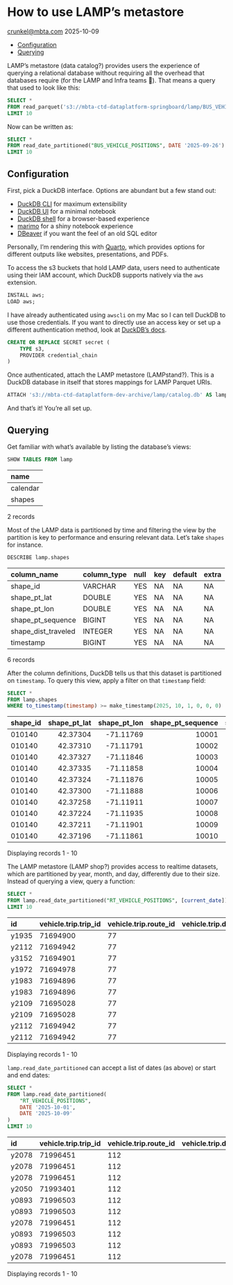 # How to use LAMP’s metastore
crunkel@mbta.com
2025-10-09

- [Configuration](#configuration)
- [Querying](#querying)

LAMP’s metastore (data catalog?) provides users the experience of
querying a relational database without requiring all the overhead that
databases require (for the LAMP and Infra teams 🙂). That means a query
that used to look like this:

``` sql
SELECT *
FROM read_parquet('s3://mbta-ctd-dataplatform-springboard/lamp/BUS_VEHICLE_POSITIONS/year=2025/month=9/day=26/2025-09-26T00:00:00.parquet')
LIMIT 10
```

Now can be written as:

``` sql
SELECT *
FROM read_date_partitioned("BUS_VEHICLE_POSITIONS", DATE '2025-09-26')
LIMIT 10
```

## Configuration

First, pick a DuckDB interface. Options are abundant but a few stand
out:

- [DuckDB CLI](https://duckdb.org/docs/stable/clients/cli/overview.html)
  for maximum extensibility
- [DuckDB UI](https://duckdb.org/docs/stable/core_extensions/ui) for a
  minimal notebook
- [DuckDB shell](https://shell.duckdb.org/) for a browser-based
  experience
- [marimo](https://marimo.io/) for a shiny notebook experience
- [DBeaver](https://dbeaver.io/) if you want the feel of an old SQL
  editor

Personally, I’m rendering this with [Quarto](https://quarto.org/), which
provides options for different outputs like websites, presentations, and
PDFs.

To access the s3 buckets that hold LAMP data, users need to authenticate
using their IAM account, which DuckDB supports natively via the `aws`
extension.

``` sql
INSTALL aws;
LOAD aws;
```

I have already authenticated using `awscli` on my Mac so I can tell
DuckDB to use those credentials. If you want to directly use an access
key or set up a different authentication method, look at [DuckDB’s
docs](https://duckdb.org/docs/stable/core_extensions/aws.html).

``` sql
CREATE OR REPLACE SECRET secret (
    TYPE s3,
    PROVIDER credential_chain
)
```

Once authenticated, attach the LAMP metastore (LAMPstand?). This is a
DuckDB database in itself that stores mappings for LAMP Parquet URIs.

``` sql
ATTACH 's3://mbta-ctd-dataplatform-dev-archive/lamp/catalog.db' AS lamp
```

And that’s it! You’re all set up.

## Querying

Get familiar with what’s available by listing the database’s views:

``` sql
SHOW TABLES FROM lamp
```

| name     |
|:---------|
| calendar |
| shapes   |

2 records

Most of the LAMP data is partitioned by time and filtering the view by
the partition is key to performance and ensuring relevant data. Let’s
take `shapes` for instance.

``` sql
DESCRIBE lamp.shapes
```

| column_name         | column_type | null | key | default | extra |
|:--------------------|:------------|:-----|:----|:--------|:------|
| shape_id            | VARCHAR     | YES  | NA  | NA      | NA    |
| shape_pt_lat        | DOUBLE      | YES  | NA  | NA      | NA    |
| shape_pt_lon        | DOUBLE      | YES  | NA  | NA      | NA    |
| shape_pt_sequence   | BIGINT      | YES  | NA  | NA      | NA    |
| shape_dist_traveled | INTEGER     | YES  | NA  | NA      | NA    |
| timestamp           | BIGINT      | YES  | NA  | NA      | NA    |

6 records

After the column definitions, DuckDB tells us that this dataset is
partitioned on `timestamp`. To query this view, apply a filter on that
`timestamp` field:

``` sql
SELECT *
FROM lamp.shapes
WHERE to_timestamp(timestamp) >= make_timestamp(2025, 10, 1, 0, 0, 0)
```

| shape_id | shape_pt_lat | shape_pt_lon | shape_pt_sequence | shape_dist_traveled | timestamp |
|:---|---:|---:|---:|---:|---:|
| 010140 | 42.37304 | -71.11769 | 10001 | NA | 1759420411 |
| 010140 | 42.37310 | -71.11791 | 10002 | NA | 1759420411 |
| 010140 | 42.37327 | -71.11846 | 10003 | NA | 1759420411 |
| 010140 | 42.37335 | -71.11858 | 10004 | NA | 1759420411 |
| 010140 | 42.37324 | -71.11876 | 10005 | NA | 1759420411 |
| 010140 | 42.37300 | -71.11888 | 10006 | NA | 1759420411 |
| 010140 | 42.37258 | -71.11911 | 10007 | NA | 1759420411 |
| 010140 | 42.37224 | -71.11935 | 10008 | NA | 1759420411 |
| 010140 | 42.37211 | -71.11901 | 10009 | NA | 1759420411 |
| 010140 | 42.37196 | -71.11861 | 10010 | NA | 1759420411 |

Displaying records 1 - 10

The LAMP metastore (LAMP shop?) provides access to realtime datasets,
which are partitioned by year, month, and day, differently due to their
size. Instead of querying a view, query a function:

``` sql
SELECT *
FROM lamp.read_date_partitioned("RT_VEHICLE_POSITIONS", [current_date])
LIMIT 10
```

| id | vehicle.trip.trip_id | vehicle.trip.route_id | vehicle.trip.direction_id | vehicle.trip.start_time | vehicle.trip.start_date | vehicle.trip.schedule_relationship | vehicle.trip.route_pattern_id | vehicle.trip.tm_trip_id | vehicle.trip.overload_id | vehicle.trip.overload_offset | vehicle.trip.revenue | vehicle.trip.last_trip | vehicle.vehicle.id | vehicle.vehicle.label | vehicle.vehicle.license_plate | vehicle.vehicle.consist | vehicle.vehicle.assignment_status | vehicle.position.bearing | vehicle.position.latitude | vehicle.position.longitude | vehicle.position.speed | vehicle.position.odometer | vehicle.current_stop_sequence | vehicle.stop_id | vehicle.current_status | vehicle.timestamp | vehicle.congestion_level | vehicle.occupancy_status | vehicle.occupancy_percentage | vehicle.multi_carriage_details | feed_timestamp | day | month | year |
|:---|:---|:---|---:|:---|:---|:---|:---|:---|---:|---:|:---|:---|:---|:---|:---|:---|:---|---:|---:|---:|---:|---:|---:|:---|:---|---:|:---|:---|---:|:---|---:|---:|---:|---:|
| y1935 | 71694900 | 77 | 1 | 20:01:00 | 20251008 | SCHEDULED | NA | NA | NA | NA | TRUE | FALSE | y1935 | 1935 | NA | NULL | NA | 140 | 42.42470 | -71.18468 | NA | NA | 1 | 7922 | STOPPED_AT | 1759967988 | NA | MANY_SEATS_AVAILABLE | 20 | NULL | 1759968000 | 9 | 10 | 2025 |
| y2112 | 71694942 | 77 | 1 | 19:31:00 | 20251008 | SCHEDULED | NA | NA | NA | NA | TRUE | FALSE | y2112 | 2112 | NA | NULL | NA | 149 | 42.38921 | -71.11996 | NA | NA | 29 | 12301 | IN_TRANSIT_TO | 1759967987 | NA | MANY_SEATS_AVAILABLE | 20 | NULL | 1759968000 | 9 | 10 | 2025 |
| y3152 | 71694901 | 77 | 1 | 19:46:00 | 20251008 | SCHEDULED | NA | NA | NA | NA | TRUE | FALSE | y3152 | 3152 | NA | NULL | NA | 137 | 42.40118 | -71.13667 | NA | NA | 20 | 22671 | STOPPED_AT | 1759967992 | NA | MANY_SEATS_AVAILABLE | 0 | NULL | 1759968000 | 9 | 10 | 2025 |
| y1972 | 71694978 | 77 | 0 | 19:54:00 | 20251008 | SCHEDULED | NA | NA | NA | NA | TRUE | FALSE | y1972 | 1972 | NA | NULL | NA | 0 | 42.38331 | -71.11950 | NA | NA | 4 | 2314 | IN_TRANSIT_TO | 1759967995 | NA | MANY_SEATS_AVAILABLE | 40 | NULL | 1759968000 | 9 | 10 | 2025 |
| y1983 | 71694896 | 77 | 0 | 19:30:00 | 20251008 | SCHEDULED | NA | NA | NA | NA | TRUE | FALSE | y1983 | 1983 | NA | NULL | NA | 101 | 42.41516 | -71.15166 | NA | NA | 22 | 2282 | STOPPED_AT | 1759967995 | NA | FEW_SEATS_AVAILABLE | 40 | NULL | 1759968000 | 9 | 10 | 2025 |
| y1983 | 71694896 | 77 | 0 | 19:30:00 | 20251008 | SCHEDULED | NA | NA | NA | NA | TRUE | FALSE | y1983 | 1983 | NA | NULL | NA | 101 | 42.41515 | -71.15163 | NA | NA | 22 | 2282 | STOPPED_AT | 1759967997 | NA | FEW_SEATS_AVAILABLE | 40 | NULL | 1759968003 | 9 | 10 | 2025 |
| y2109 | 71695028 | 77 | 0 | 19:42:00 | 20251008 | SCHEDULED | NA | NA | NA | NA | TRUE | FALSE | y2109 | 2109 | NA | NULL | NA | 310 | 42.39970 | -71.13308 | NA | NA | 12 | 2273 | STOPPED_AT | 1759967995 | NA | MANY_SEATS_AVAILABLE | 0 | NULL | 1759968003 | 9 | 10 | 2025 |
| y2109 | 71695028 | 77 | 0 | 19:42:00 | 20251008 | SCHEDULED | NA | NA | NA | NA | TRUE | FALSE | y2109 | 2109 | NA | NULL | NA | 310 | 42.39970 | -71.13308 | NA | NA | 12 | 2273 | IN_TRANSIT_TO | 1759967995 | NA | MANY_SEATS_AVAILABLE | 0 | NULL | 1759968000 | 9 | 10 | 2025 |
| y2112 | 71694942 | 77 | 1 | 19:31:00 | 20251008 | SCHEDULED | NA | NA | NA | NA | TRUE | FALSE | y2112 | 2112 | NA | NULL | NA | 158 | 42.38904 | -71.11986 | NA | NA | 29 | 12301 | IN_TRANSIT_TO | 1759967998 | NA | MANY_SEATS_AVAILABLE | 20 | NULL | 1759968001 | 9 | 10 | 2025 |
| y2112 | 71694942 | 77 | 1 | 19:31:00 | 20251008 | SCHEDULED | NA | NA | NA | NA | TRUE | FALSE | y2112 | 2112 | NA | NULL | NA | 180 | 42.38836 | -71.11955 | NA | NA | 29 | 12301 | STOPPED_AT | 1759968040 | NA | MANY_SEATS_AVAILABLE | 20 | NULL | 1759968042 | 9 | 10 | 2025 |

Displaying records 1 - 10

`lamp.read_date_partitioned` can accept a list of dates (as above) or
start and end dates:

``` sql
SELECT *
FROM lamp.read_date_partitioned(
    "RT_VEHICLE_POSITIONS",
    DATE '2025-10-01',
    DATE '2025-10-09'
)
LIMIT 10
```

| id | vehicle.trip.trip_id | vehicle.trip.route_id | vehicle.trip.direction_id | vehicle.trip.start_time | vehicle.trip.start_date | vehicle.trip.schedule_relationship | vehicle.trip.route_pattern_id | vehicle.trip.tm_trip_id | vehicle.trip.overload_id | vehicle.trip.overload_offset | vehicle.trip.revenue | vehicle.trip.last_trip | vehicle.vehicle.id | vehicle.vehicle.label | vehicle.vehicle.license_plate | vehicle.vehicle.consist | vehicle.vehicle.assignment_status | vehicle.position.bearing | vehicle.position.latitude | vehicle.position.longitude | vehicle.position.speed | vehicle.position.odometer | vehicle.current_stop_sequence | vehicle.stop_id | vehicle.current_status | vehicle.timestamp | vehicle.congestion_level | vehicle.occupancy_status | vehicle.occupancy_percentage | vehicle.multi_carriage_details | feed_timestamp | day | month | year |
|:---|:---|:---|---:|:---|:---|:---|:---|:---|---:|---:|:---|:---|:---|:---|:---|:---|:---|---:|---:|---:|---:|---:|---:|:---|:---|---:|:---|:---|---:|:---|---:|---:|---:|---:|
| y2078 | 71996451 | 112 | 0 | 19:25:00 | 20250930 | SCHEDULED | NA | NA | NA | NA | TRUE | FALSE | y2078 | 2078 | NA | NULL | NA | 225 | 42.40531 | -71.05716 | NA | NA | 42 | 5559 | STOPPED_AT | 1759276974 | NA | MANY_SEATS_AVAILABLE | 0 | NULL | 1759276984 | 1 | 10 | 2025 |
| y2078 | 71996451 | 112 | 0 | 19:25:00 | 20250930 | SCHEDULED | NA | NA | NA | NA | TRUE | FALSE | y2078 | 2078 | NA | NULL | NA | 270 | 42.40266 | -71.06282 | NA | NA | 44 | 5561 | IN_TRANSIT_TO | 1759277049 | NA | MANY_SEATS_AVAILABLE | 0 | NULL | 1759277052 | 1 | 10 | 2025 |
| y2078 | 71996451 | 112 | 0 | 19:25:00 | 20250930 | SCHEDULED | NA | NA | NA | NA | TRUE | FALSE | y2078 | 2078 | NA | NULL | NA | 315 | 42.40573 | -71.05298 | NA | NA | 39 | 5692 | IN_TRANSIT_TO | 1759276851 | NA | MANY_SEATS_AVAILABLE | 0 | NULL | 1759276858 | 1 | 10 | 2025 |
| y2050 | 71993401 | 112 | 1 | 19:08:00 | 20250930 | SCHEDULED | NA | NA | NA | NA | TRUE | FALSE | y2050 | 2050 | NA | NULL | NA | 90 | 42.38778 | -71.02392 | NA | NA | 42 | 5670 | IN_TRANSIT_TO | 1759277116 | NA | MANY_SEATS_AVAILABLE | 20 | NULL | 1759277120 | 1 | 10 | 2025 |
| y0893 | 71996503 | 112 | 1 | 19:50:00 | 20250930 | SCHEDULED | NA | NA | NA | NA | TRUE | FALSE | y0893 | 0893 | NA | NULL | NA | 116 | 42.40246 | -71.03598 | NA | NA | 13 | 15649 | IN_TRANSIT_TO | 1759276998 | NA | MANY_SEATS_AVAILABLE | 20 | NULL | 1759277005 | 1 | 10 | 2025 |
| y0893 | 71996503 | 112 | 1 | 19:50:00 | 20250930 | SCHEDULED | NA | NA | NA | NA | TRUE | FALSE | y0893 | 0893 | NA | NULL | NA | 180 | 42.40109 | -71.02845 | NA | NA | 15 | 15651 | STOPPED_AT | 1759277099 | NA | MANY_SEATS_AVAILABLE | 0 | NULL | 1759277102 | 1 | 10 | 2025 |
| y2078 | 71996451 | 112 | 0 | 19:25:00 | 20250930 | SCHEDULED | NA | NA | NA | NA | TRUE | FALSE | y2078 | 2078 | NA | NULL | NA | 315 | 42.40444 | -71.07626 | NA | NA | 46 | 52720 | IN_TRANSIT_TO | 1759277132 | NA | MANY_SEATS_AVAILABLE | 0 | NULL | 1759277144 | 1 | 10 | 2025 |
| y0893 | 71996503 | 112 | 1 | 19:50:00 | 20250930 | SCHEDULED | NA | NA | NA | NA | TRUE | FALSE | y0893 | 0893 | NA | NULL | NA | 203 | 42.40255 | -71.03514 | NA | NA | 16 | 5624 | IN_TRANSIT_TO | 1759277193 | NA | MANY_SEATS_AVAILABLE | 0 | NULL | 1759277197 | 1 | 10 | 2025 |
| y0893 | 71996503 | 112 | 1 | 19:50:00 | 20250930 | SCHEDULED | NA | NA | NA | NA | TRUE | FALSE | y0893 | 0893 | NA | NULL | NA | 143 | 42.40177 | -71.04151 | NA | NA | 12 | 5597 | IN_TRANSIT_TO | 1759276914 | NA | MANY_SEATS_AVAILABLE | 20 | NULL | 1759276920 | 1 | 10 | 2025 |
| y2078 | 71996451 | 112 | 0 | 19:25:00 | 20250930 | SCHEDULED | NA | NA | NA | NA | TRUE | FALSE | y2078 | 2078 | NA | NULL | NA | 225 | 42.40263 | -71.06163 | NA | NA | 44 | 5561 | IN_TRANSIT_TO | 1759277039 | NA | MANY_SEATS_AVAILABLE | 0 | NULL | 1759277043 | 1 | 10 | 2025 |

Displaying records 1 - 10
